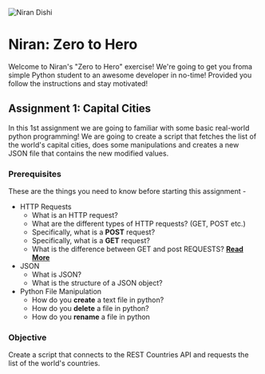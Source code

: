 ![Niran Dishi](https://i.ibb.co/ZhSjWkk/niran-header.png)

# Niran: Zero to Hero

Welcome to Niran's "Zero to Hero" exercise! We're going to get you froma simple Python student to an awesome developer in no-time! Provided you follow the instructions and stay motivated!

## Assignment 1: Capital Cities

In this 1st assignment we are going to familiar with some basic real-world python programming! We are going to create a script that fetches the list of the world's capital cities, does some manipulations and creates a new JSON file that contains the new modified values.

### Prerequisites

These are the things you need to know before starting this assignment -

  * HTTP Requests
    * What is an HTTP request?
    * What are the different types of HTTP requests? (GET, POST etc.)
    * Specifically, what is a **POST** request?
    * Specifically, what is a **GET** request?
    * What is the difference between GET and post REQUESTS? [**Read More**](https://www.w3schools.com/tags/ref_httpmethods.asp)
  * JSON
    * What is JSON?
    * What is the structure of a JSON object?
  * Python File Manipulation
    * How do you **create** a text file in python?
    * How do you **delete** a file in python?
    * How do you **rename** a file in python

### Objective

Create a script that connects to the REST Countries API and requests the list of the world's countries.